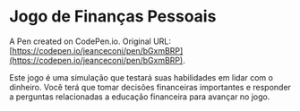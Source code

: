 # Jogo de Finanças Pessoais

A Pen created on CodePen.io. Original URL: [https://codepen.io/jeanceconi/pen/bGxmBRP](https://codepen.io/jeanceconi/pen/bGxmBRP).

Este jogo é uma simulação que testará suas habilidades em lidar com o dinheiro. Você terá que tomar decisões financeiras importantes e responder a perguntas relacionadas a educação financeira para avançar no jogo.